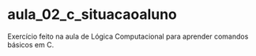 # aula_02_c_situacaoaluno
Exercício feito na aula de Lógica Computacional para aprender comandos básicos em C. 
